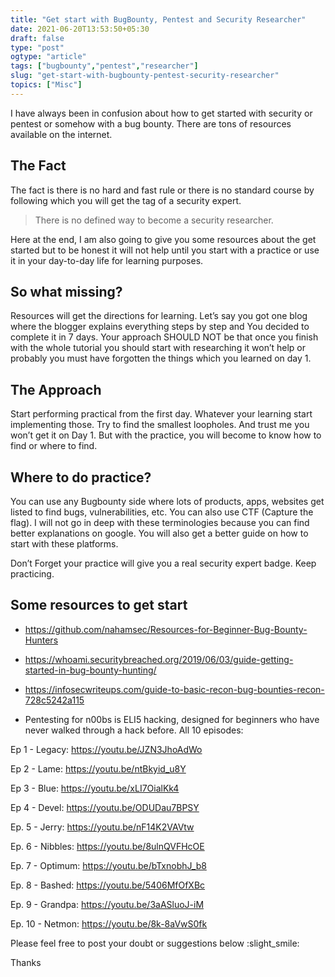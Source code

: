 ```yaml
---
title: "Get start with BugBounty, Pentest and Security Researcher"
date: 2021-06-20T13:53:50+05:30
draft: false
type: "post"
ogtype: "article"
tags: ["bugbounty","pentest","researcher"]
slug: "get-start-with-bugbounty-pentest-security-researcher"
topics: ["Misc"]
---
```


I have always been in confusion about how to get started with security or pentest or somehow with a bug bounty. There are tons of resources available on the internet.

## The Fact

The fact is there is no hard and fast rule or there is no standard course by following which you will get the tag of a security expert.

> There is no defined way to become a security researcher.

Here at the end, I am also going to give you some resources about the get started but to be honest it will not help until you start with a practice or use it in your day-to-day life for learning purposes.

## So what missing?

Resources will get the directions for learning. Let’s say you got one blog where the blogger explains everything steps by step and You decided to complete it in 7 days. Your approach SHOULD NOT be that once you finish with the whole tutorial you should start with researching it won’t help or probably you must have forgotten the things which you learned on day 1.

## The Approach

Start performing practical from the first day. Whatever your learning start implementing those. Try to find the smallest loopholes. And trust me you won’t get it on Day 1. But with the practice, you will become to know how to find or where to find.

## Where to do practice?

You can use any Bugbounty side where lots of products, apps, websites get listed to find bugs, vulnerabilities, etc. You can also use CTF (Capture the flag). I will not go in deep with these terminologies because you can find better explanations on google. You will also get a better guide on how to start with these platforms.

Don’t Forget your practice will give you a real security expert badge. Keep practicing.

## Some resources to get start

* https://github.com/nahamsec/Resources-for-Beginner-Bug-Bounty-Hunters
* https://whoami.securitybreached.org/2019/06/03/guide-getting-started-in-bug-bounty-hunting/
* https://infosecwriteups.com/guide-to-basic-recon-bug-bounties-recon-728c5242a115

* Pentesting for n00bs is ELI5 hacking, designed for beginners who have never walked through a hack before. All 10 episodes:

Ep 1 - Legacy: https://youtu.be/JZN3JhoAdWo

Ep 2 - Lame: https://youtu.be/ntBkyid_u8Y

Ep 3 - Blue: https://youtu.be/xLI7OialKk4

Ep 4 - Devel: https://youtu.be/ODUDau7BPSY

Ep. 5 - Jerry: https://youtu.be/nF14K2VAVtw

Ep. 6 - Nibbles: https://youtu.be/8ulnQVFHcOE

Ep. 7 - Optimum: https://youtu.be/bTxnobhJ_b8

Ep. 8 - Bashed: https://youtu.be/5406MfOfXBc

Ep. 9 - Grandpa: https://youtu.be/3aASluoJ-iM

Ep. 10 - Netmon: https://youtu.be/8k-8aVwS0fk

Please feel free to post your doubt or suggestions below :slight_smile:

Thanks

